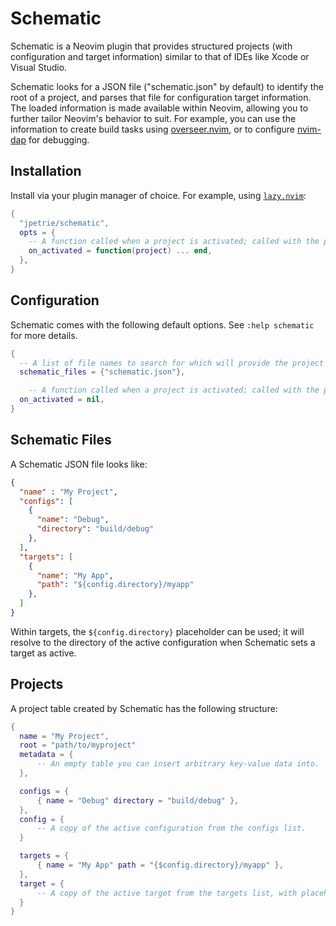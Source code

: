 # Schematic
Schematic is a Neovim plugin that provides structured projects (with configuration and target information) similar to
that of IDEs like Xcode or Visual Studio.

Schematic looks for a JSON file ("schematic.json" by default) to identify the root of a project, and parses that file
for configuration target information. The loaded information is made available within Neovim, allowing you to further
tailor Neovim's behavior to suit. For example, you can use the information to create build tasks using
[overseer.nvim](https://github.com/stevearc/overseer.nvim/), or to configure
[nvim-dap](https://github.com/mfussenegger/nvim-dap) for debugging.

## Installation
Install via your plugin manager of choice. For example, using [`lazy.nvim`](https://github.com/folke/lazy.nvim):

```lua
{
  "jpetrie/schematic",
  opts = {
    -- A function called when a project is activated; called with the project's table.
    on_activated = function(project) ... end,
  },
}
```

## Configuration
Schematic comes with the following default options. See `:help schematic` for more details.

```lua
{
  -- A list of file names to search for which will provide the project schematics.
  schematic_files = {"schematic.json"},

    -- A function called when a project is activated; called with the project's table.
  on_activated = nil,
}
```

## Schematic Files

A Schematic JSON file looks like:

```json
{
  "name" : "My Project",
  "configs": [
    {
      "name": "Debug",
      "directory": "build/debug"
    },
  ],
  "targets": [
    {
      "name": "My App",
      "path": "${config.directory}/myapp"
    },
  ]
}
```

Within targets, the `${config.directory}` placeholder can be used; it will resolve to the directory of the active
configuration when Schematic sets a target as active.

## Projects

A project table created by Schematic has the following structure:

```lua
{
  name = "My Project",
  root = "path/to/myproject"
  metadata = {
      -- An empty table you can insert arbitrary key-value data into.
  },

  configs = {
      { name = "Debug" directory = "build/debug" },
  },
  config = {
      -- A copy of the active configuration from the configs list.
  }

  targets = {
      { name = "My App" path = "{$config.directory}/myapp" },
  },
  target = {
      -- A copy of the active target from the targets list, with placeholders resolved.
  }
}
```

